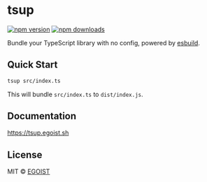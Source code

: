 # tsup

[![npm version](https://badgen.net/npm/v/tsup)](https://npm.im/tsup) [![npm downloads](https://badgen.net/npm/dm/tsup)](https://npm.im/tsup)

Bundle your TypeScript library with no config, powered by [esbuild](https://github.com/evanw/esbuild).

## Quick Start

```bash
tsup src/index.ts
```

This will bundle `src/index.ts` to `dist/index.js`.

## Documentation

https://tsup.egoist.sh

## License

MIT &copy; [EGOIST](https://github.com/sponsors/egoist)
